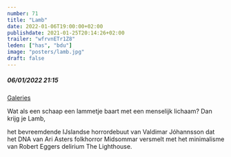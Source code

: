 ```yaml
---
number: 71
title: "Lamb"
date: 2022-01-06T19:00:00+02:00
publishdate: 2021-01-25T20:14:26+02:00
trailer: "wfrvnETr1Z8"
leden: ["has", "bdu"] 
image: "posters/lamb.jpg"
draft: false
---
```


##### 06/01/2022 21:15

[Galeries](https://galeries.be/en/lamb-europa-cinema-night/)

Wat als een schaap een lammetje baart met een menselijk lichaam?
Dan krijg je Lamb,
<!--more-->
het bevreemdende IJslandse horrordebuut van Valdimar Jóhannsson
dat het DNA van Ari Asters folkhorror Midsommar versmelt met
het minimalisme van Robert Eggers delirium The Lighthouse.
